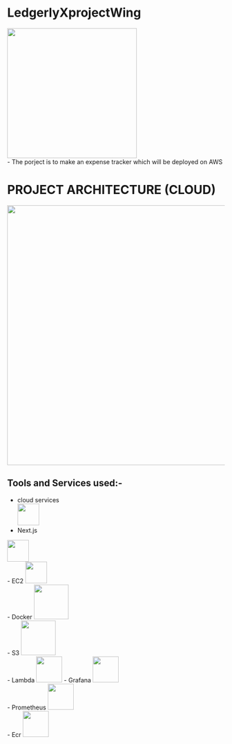 # LedgerlyXprojectWing

<img src="https://github.com/user-attachments/assets/2ed977a1-f6da-48f6-9412-f8cb5412a8a7" width="300" />

<br>
- The porject is to make an expense tracker which will be deployed on AWS 

# PROJECT ARCHITECTURE (CLOUD)

<img src="https://github.com/user-attachments/assets/373d6857-c452-44d3-90f6-090236fa53bf" width="600" />
<br>

## Tools and Services used:-
- cloud services<br>
  <img src="https://github.com/user-attachments/assets/2b75fc76-6b25-4717-ac75-84d30f5f1ed9" width="50"  /></a>
  <br>
- Next.js
<img src="https://github.com/user-attachments/assets/036f645f-03bc-4d17-815a-8ab76aaa4d11" width="50" />
<br>
- EC2
 <img src="https://github.com/user-attachments/assets/566d9777-a109-43f2-9b51-a7a99e4629e1" width="50" />
 <br>
- Docker
 <img src="https://github.com/user-attachments/assets/a7a38bf8-7fce-458e-8e82-25258863dc8a" width="80" />
 <br>
- S3
  <img src="https://github.com/user-attachments/assets/27b8f3aa-9979-4da4-a298-7bc24cfb8b81" width="80" />
  <br>
- Lambda
   <img src="https://github.com/user-attachments/assets/7de5e288-a3cb-4f31-b768-f7f972d13527" width="60" 
     <br>
- Grafana
<img src="https://github.com/user-attachments/assets/dbd976fe-c588-4e4f-8e33-55cc81ccf598" width="60" />
<br>
- Prometheus
 <img src="https://github.com/user-attachments/assets/5d56e722-c092-435f-90fe-fa7d4c3f4ab3" width="60" />
 <br>
- Ecr
 <img src="https://github.com/user-attachments/assets/329ccd7f-0d30-4b2f-8ae5-c7a0f72feb20" width="60" />

  



 




